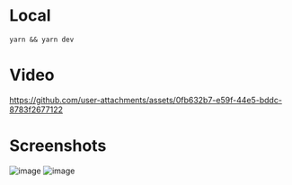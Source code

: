 # Local

```
yarn && yarn dev
```

# Video

https://github.com/user-attachments/assets/0fb632b7-e59f-44e5-bddc-8783f2677122

# Screenshots

![image](https://github.com/user-attachments/assets/318e0834-2568-479c-ae9c-2265bb1890a6)
![image](https://github.com/user-attachments/assets/aa90ac81-1e26-4870-841a-46160aa4197e)
